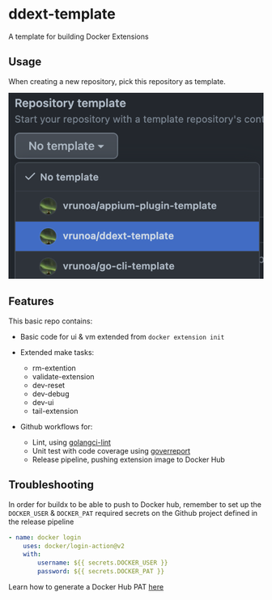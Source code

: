 # ddext-template

A template for building Docker Extensions

## Usage

When creating a new repository, pick this repository as template.

<img src="./docs/create-from-template.png" />

## Features

This basic repo contains:

* Basic code for ui & vm extended from `docker extension init`

* Extended make tasks:
  * rm-extention
  * validate-extension
  * dev-reset
  * dev-debug
  * dev-ui
  * tail-extension

* Github workflows for:
  * Lint, using [golangci-lint](https://golangci-lint.run/)
  * Unit test with code coverage using [goverreport](https://github.com/mcubik/goverreport)
  * Release pipeline, pushing extension image to Docker Hub

## Troubleshooting

In order for buildx to be able to push to Docker hub, remember to set up the `DOCKER_USER` & `DOCKER_PAT` required secrets on the Github project defined in the release pipeline

```yaml
- name: docker login
    uses: docker/login-action@v2
    with:
        username: ${{ secrets.DOCKER_USER }}
        password: ${{ secrets.DOCKER_PAT }}
```

Learn how to generate a Docker Hub PAT [here](https://docs.docker.com/docker-hub/access-tokens/)